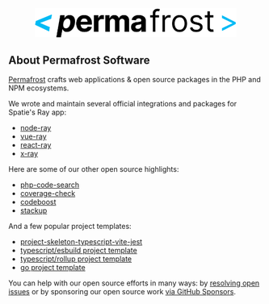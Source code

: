 <p align="center"><a href="https://permafrost.dev" target="_blank"><img src="https://github.com/permafrost-dev/.github/blob/main/assets/images/logo-full.png?raw=true" width="400"></a></p>

## About Permafrost Software

[Permafrost](https://permafrost.dev) crafts web applications & open source packages in the PHP and NPM ecosystems.

We wrote and maintain several official integrations and packages for Spatie's Ray app:

- [node-ray](https://github.com/permafrost-dev/node-ray)
- [vue-ray](https://github.com/permafrost-dev/vue-ray)
- [react-ray](https://github.com/permafrost-dev/react-ray)
- [x-ray](https://github.com/spatie/x-ray)

Here are some of our other open source highlights:

- [php-code-search](https://github.com/permafrost-dev/php-code-search)
- [coverage-check](https://github.com/permafrost-dev/coverage-check)
- [codeboost](https://github.com/permafrost-dev/codeboost)
- [stackup](https://github.com/permafrost-dev/stackup)

And a few popular project templates:

- [project-skeleton-typescript-vite-jest](https://github.com/permafrost-dev/project-skeleton-typescript-vite-jest)
- [typescript/esbuild project template](https://github.com/permafrost-dev/typescript-project-skeleton-esbuild-jest)
- [typescript/rollup project template](https://github.com/permafrost-dev/vite-vue-tailwind-ts-electron-skeleton)
- [go project template](https://github.com/permafrost-dev/go-project-template)

You can help with our open source efforts in many ways: by [resolving open issues](https://github.com/issues?q=is%3Aopen+is%3Aissue+user%3Apermafrost-dev+is%3Apublic+label%3A%22good+first+issue%22) or by sponsoring our open source work [via GitHub Sponsors](https://github.com/sponsors/ppermafrost-dev).
